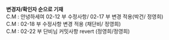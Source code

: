 **변경자/확인자 순으로 기재**  
C.M : 안녕하세여 02-12 부 수정사항/ 02-17 부 변경 적용(박건/ 정영희)  
C.M : 02-18 부 수정사항 변경 적용 (채단비/ 정영희)  
C.M : 02-22 부 단비님 커밋사항 revert (정영희/정영희)
